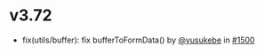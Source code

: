 # v3.72

- fix(utils/buffer): fix bufferToFormData() by [@yusukebe](https://gtihub.com/yusukebe) in [#1500](https://github.com/honojs/hono/pull/1500)
